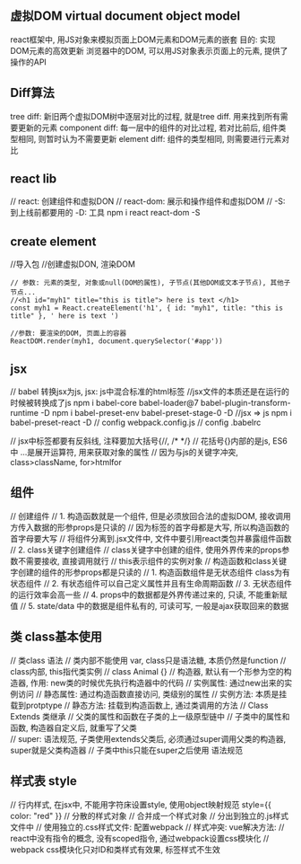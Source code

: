 ## 虚拟DOM virtual document object model
react框架中, 用JS对象来模拟页面上DOM元素和DOM元素的嵌套
目的: 实现DOM元素的高效更新
浏览器中的DOM, 可以用JS对象表示页面上的元素, 提供了操作的API

## Diff算法
tree diff: 新旧两个虚拟DOM树中逐层对比的过程, 就是tree diff. 用来找到所有需要更新的元素
component diff: 每一层中的组件的对比过程, 若对比前后, 组件类型相同, 则暂时认为不需要更新
element diff: 组件的类型相同, 则需要进行元素对比

## react lib
// react: 创建组件和虚拟DON
// react-dom: 展示和操作组件和虚拟DOM
// -S: 到上线前都要用的 -D: 工具
npm i react react-dom -S

## create element
//导入包 
//创建虚拟DON, 渲染DOM
```
// 参数: 元素的类型, 对象或null(DOM的属性), 子节点(其他DOM或文本子节点), 其他子节点...
//<h1 id="myh1" title="this is title"> here is text </h1>
const myh1 = React.createElement('h1', { id: "myh1", title: "this is title" }, ' here is text ')

//参数: 要渲染的DOM, 页面上的容器
ReactDOM.render(myh1, document.querySelector('#app'))
```

## jsx
// babel 转换jsx为js, jsx: js中混合标准的html标签
//jsx文件的本质还是在运行的时候被转换成了js
npm i babel-core babel-loader@7 babel-plugin-transform-runtime -D
npm i babel-preset-env babel-preset-stage-0 -D
//jsx => js
npm i babel-preset-react -D
// config webpack.config.js
// config .babelrc

// jsx中标签都要有反斜线, 注释要加大括号{//, /*  */}
// 花括号{}内部的是js, ES6中 ...是展开运算符, 用来获取对象的属性
// 因为与js的关键字冲突, class>className, for>htmlfor

## 组件
// 创建组件
// 1. 构造函数就是一个组件, 但是必须放回合法的虚拟DOM, 接收调用方传入数据的形参props是只读的
// 因为标签的首字母都是大写, 所以构造函数的首字母要大写
// 将组件分离到.jsx文件中, 文件中要引用react类包并暴露组件函数
// 2. class关键字创建组件
// class关键字中创建的组件, 使用外界传来的props参数不需要接收, 直接调用就行
// this表示组件的实例对象
// 构造函数和class关键字创建的组件的形参props都是只读的
// 1. 构造函数组件是无状态组件 class为有状态组件
// 2. 有状态组件可以自己定义属性并且有生命周期函数
// 3. 无状态组件的运行效率会高一些
// 4. props中的数据都是外界传递过来的, 只读, 不能重新赋值
// 5. state/data 中的数据是组件私有的, 可读可写, 一般是ajax获取回来的数据

## 类 class基本使用
// 类class 语法
// 类内部不能使用 var, class只是语法糖, 本质仍然是function
// class内部, this指代类实例
// class Animal {}
    // 构造器, 默认有一个形参为空的构造器, 作用: new类的时候优先执行构造器中的代码
    // 实例属性: 通过new出来的实例访问
    // 静态属性: 通过构造函数直接访问, 类级别的属性
    // 实例方法: 本质是挂载到protptype
    // 静态方法: 挂载到构造函数上, 通过类调用的方法
// Class Extends 类继承
// 父类的属性和函数在子类的上一级原型链中
// 子类中的属性和函数, 构造器自定义后, 就重写了父类    
    // super: 语法规范, 子类使用extends父类后, 必须通过super调用父类的构造器, super就是父类构造器
    // 子类中this只能在super之后使用 语法规范

## 样式表 style
// 行内样式, 在jsx中, 不能用字符床设置style, 使用object映射规范 style={{ color: "red" }}
// 分散的样式对象
// 合并成一个样式对象
// 分出到独立的.js样式文件中
// 使用独立的.css样式文件: 配置webpack
// 样式冲突: vue解决方法: <style scoped></style>
//      react中没有指令的概念, 没有scoped指令, 通过webpack设置css模块化
//      webpack css模块化只对ID和类样式有效果, 标签样式不生效



